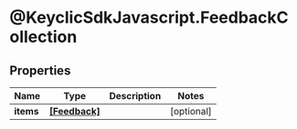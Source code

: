# @KeyclicSdkJavascript.FeedbackCollection

## Properties
Name | Type | Description | Notes
------------ | ------------- | ------------- | -------------
**items** | [**[Feedback]**](Feedback.md) |  | [optional] 


